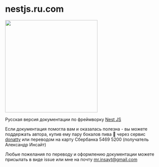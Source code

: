 # nestjs.ru.com

<img src="https://raw.githubusercontent.com/Insayt/nestjs.ru.com/master/src/.vuepress/public/logo.svg" width="300">

Русская версия документации по фреймворку [Nest JS](https://nestjs.com/)

Если документация помогла вам и оказалась полезна - вы можете
поддержать автора, купив ему пару бокалов пива 🍺 через сервис [donatty](https://donatty.com/aleksandrinsayt)
или переводом на карту Сбербанка 5469 5200 (получатель Александр Инсайт)

Любые пожелания по переводу и оформлению документации можете присылать в виде issue
или мне на почту <a href="mailto:mr.insayt@gmail.com"> mr.insayt@gmail.com </a>